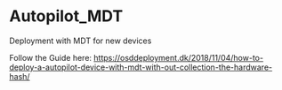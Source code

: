 # Autopilot_MDT
Deployment with MDT for new devices 

Follow the Guide here: https://osddeployment.dk/2018/11/04/how-to-deploy-a-autopilot-device-with-mdt-with-out-collection-the-hardware-hash/
